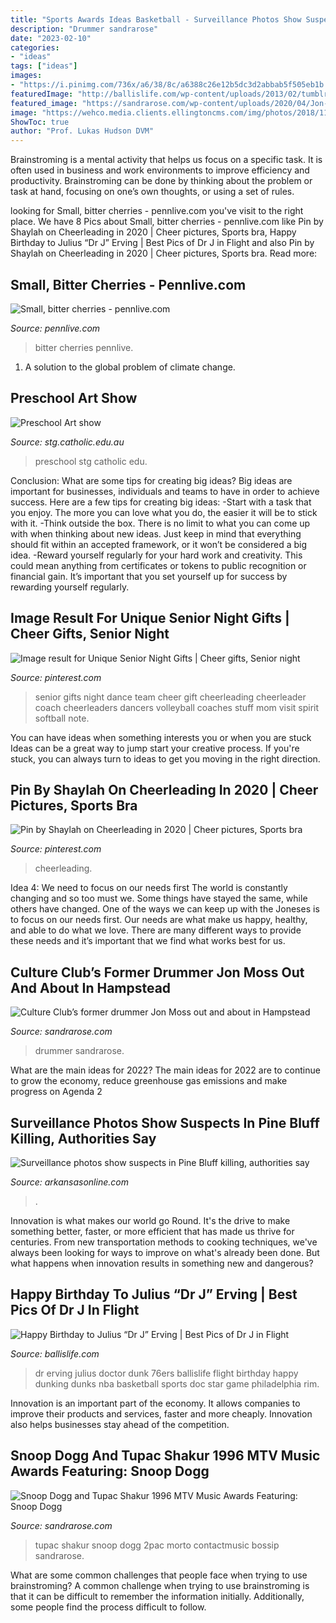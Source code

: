```yaml
---
title: "Sports Awards Ideas Basketball - Surveillance Photos Show Suspects In Pine Bluff Killing, Authorities Say"
description: "Drummer sandrarose"
date: "2023-02-10"
categories:
- "ideas"
tags: ["ideas"]
images:
- "https://i.pinimg.com/736x/a6/38/8c/a6388c26e12b5dc3d2abbab5f505eb1b.jpg"
featuredImage: "http://ballislife.com/wp-content/uploads/2013/02/tumblr_ma1klnC6n31redybyo1_400.jpg"
featured_image: "https://sandrarose.com/wp-content/uploads/2020/04/Jon-Moss-BGUS_1921107_001.jpg"
image: "https://wehco.media.clients.ellingtoncms.com/img/photos/2018/11/18/resized_82284-image-5_41-25381_t1000.jpg?cc6fa094ad523b984325c7879220d3883a443e7f"
ShowToc: true
author: "Prof. Lukas Hudson DVM"
---
```



Brainstroming is a mental activity that helps us focus on a specific task. It is often used in business and work environments to improve efficiency and productivity. Brainstroming can be done by thinking about the problem or task at hand, focusing on one’s own thoughts, or using a set of rules.

	

		
looking for Small, bitter cherries - pennlive.com you've visit to the right place. We have 8 Pics about Small, bitter cherries - pennlive.com like Pin by Shaylah on Cheerleading in 2020 | Cheer pictures, Sports bra, Happy Birthday to Julius “Dr J” Erving | Best Pics of Dr J in Flight and also Pin by Shaylah on Cheerleading in 2020 | Cheer pictures, Sports bra. Read more:
		
    
## Small, Bitter Cherries - Pennlive.com

<img loading=lazy src="https://www.pennlive.com/resizer/NAijAo_WYLNEvkVhhhNGbd24aks=/1200x0/advancelocal-adapter-image-uploads.s3.amazonaws.com/image.pennlive.com/home/penn-media/width2048/img/gardening/photo/sweetcherriesjpg-9c299286b155fb03.jpg" onerror="this.onerror=null;this.src='https://tse2.mm.bing.net/th?id=OIP.SgXB03Uqw4oupzpAqhcqrgHaJ4&amp;pid=15.1';" alt="Small, bitter cherries - pennlive.com">

_Source: pennlive.com_

>bitter cherries pennlive. 

	

1. A solution to the global problem of climate change.

    
## Preschool Art Show

<img loading=lazy src="http://www.stg.catholic.edu.au/files/4718-800x1192.jpg" onerror="this.onerror=null;this.src='https://tse3.mm.bing.net/th?id=OIP.G_hxLRYMxq63Kq34Ecl2sAHaLC&amp;pid=15.1';" alt="Preschool Art show">

_Source: stg.catholic.edu.au_

>preschool stg catholic edu. 

	

Conclusion: What are some tips for creating big ideas?
Big ideas are important for businesses, individuals and teams to have in order to achieve success. Here are a few tips for creating big ideas:
-Start with a task that you enjoy. The more you can love what you do, the easier it will be to stick with it.
-Think outside the box. There is no limit to what you can come up with when thinking about new ideas. Just keep in mind that everything should fit within an accepted framework, or it won’t be considered a big idea.
-Reward yourself regularly for your hard work and creativity. This could mean anything from certificates or tokens to public recognition or financial gain. It’s important that you set yourself up for success by rewarding yourself regularly.

    
## Image Result For Unique Senior Night Gifts | Cheer Gifts, Senior Night

<img loading=lazy src="https://i.pinimg.com/736x/b0/e6/3e/b0e63e78e663bab98fa34fe5629f769e.jpg" onerror="this.onerror=null;this.src='https://tse4.mm.bing.net/th?id=OIP.CRrm-RGpmFN9ISFCjgjD0wHaJ5&amp;pid=15.1';" alt="Image result for Unique Senior Night Gifts | Cheer gifts, Senior night">

_Source: pinterest.com_

>senior gifts night dance team cheer gift cheerleading cheerleader coach cheerleaders dancers volleyball coaches stuff mom visit spirit softball note. 

	

You can have ideas when something interests you or when you are stuck
Ideas can be a great way to jump start your creative process. If you're stuck, you can always turn to ideas to get you moving in the right direction.

    
## Pin By Shaylah On Cheerleading In 2020 | Cheer Pictures, Sports Bra

<img loading=lazy src="https://i.pinimg.com/736x/a6/38/8c/a6388c26e12b5dc3d2abbab5f505eb1b.jpg" onerror="this.onerror=null;this.src='https://tse1.mm.bing.net/th?id=OIP.liL4brUt-KrUPmmwqqE5DQHaNK&amp;pid=15.1';" alt="Pin by Shaylah on Cheerleading in 2020 | Cheer pictures, Sports bra">

_Source: pinterest.com_

>cheerleading. 

	

Idea 4: We need to focus on our needs first
The world is constantly changing and so too must we. Some things have stayed the same, while others have changed. One of the ways we can keep up with the Joneses is to focus on our needs first. Our needs are what make us happy, healthy, and able to do what we love. There are many different ways to provide these needs and it’s important that we find what works best for us.

    
## Culture Club’s Former Drummer Jon Moss Out And About In Hampstead

<img loading=lazy src="https://sandrarose.com/wp-content/uploads/2020/04/Jon-Moss-BGUS_1921107_001.jpg" onerror="this.onerror=null;this.src='https://tse4.mm.bing.net/th?id=OIP.Uxw1OoGOWNgc_lQUkKCphwHaKV&amp;pid=15.1';" alt="Culture Club’s former drummer Jon Moss out and about in Hampstead">

_Source: sandrarose.com_

>drummer sandrarose. 

	

What are the main ideas for 2022?
The main ideas for 2022 are to continue to grow the economy, reduce greenhouse gas emissions and make progress on Agenda 2
    
## Surveillance Photos Show Suspects In Pine Bluff Killing, Authorities Say

<img loading=lazy src="https://wehco.media.clients.ellingtoncms.com/img/photos/2018/11/18/resized_82284-image-5_41-25381_t1000.jpg?cc6fa094ad523b984325c7879220d3883a443e7f" onerror="this.onerror=null;this.src='https://tse3.mm.bing.net/th?id=OIP.UbE7nMrFjmPDbm-5sgZIfQHaD7&amp;pid=15.1';" alt="Surveillance photos show suspects in Pine Bluff killing, authorities say">

_Source: arkansasonline.com_

>. 

	

Innovation is what makes our world go Round. It's the drive to make something better, faster, or more efficient that has made us thrive for centuries. From new transportation methods to cooking techniques, we've always been looking for ways to improve on what's already been done. But what happens when innovation results in something new and dangerous?

    
## Happy Birthday To Julius “Dr J” Erving | Best Pics Of Dr J In Flight

<img loading=lazy src="http://ballislife.com/wp-content/uploads/2013/02/tumblr_ma1klnC6n31redybyo1_400.jpg" onerror="this.onerror=null;this.src='https://tse3.mm.bing.net/th?id=OIP.v6s_DT9nyXV1Gip4rtmgGQHaNo&amp;pid=15.1';" alt="Happy Birthday to Julius “Dr J” Erving | Best Pics of Dr J in Flight">

_Source: ballislife.com_

>dr erving julius doctor dunk 76ers ballislife flight birthday happy dunking dunks nba basketball sports doc star game philadelphia rim. 

	

Innovation is an important part of the economy. It allows companies to improve their products and services, faster and more cheaply. Innovation also helps businesses stay ahead of the competition. 

    
## Snoop Dogg And Tupac Shakur 1996 MTV Music Awards Featuring: Snoop Dogg

<img loading=lazy src="http://sandrarose.com/wp-content/uploads/2020/09/Tupac-Shakur-wenn1197204.jpg" onerror="this.onerror=null;this.src='https://tse2.mm.bing.net/th?id=OIP.nEGtBQ2kpzwIofTB7CZDwgHaK0&amp;pid=15.1';" alt="Snoop Dogg and Tupac Shakur 1996 MTV Music Awards Featuring: Snoop Dogg">

_Source: sandrarose.com_

>tupac shakur snoop dogg 2pac morto contactmusic bossip sandrarose. 

	

What are some common challenges that people face when trying to use brainstroming?
A common challenge when trying to use brainstroming is that it can be difficult to remember the information initially. Additionally, some people find the process difficult to follow.

